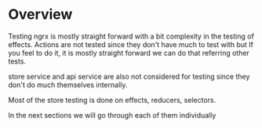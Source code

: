 # Overview

Testing ngrx is mostly straight forward with a bit complexity in the testing of effects. Actions are not tested since they don't have much to test with but If you feel to do it, it is mostly straight forward we can do that referring other tests.

store service and api service are also not considered for testing since they don't do much themselves internally.

Most of the store testing is done on effects, reducers, selectors.

In the next sections we will go through each of them individually

 



